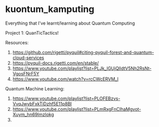 # kuontum_kamputing
Everything that I've learnt/learning about Quantum Computing

Project 1: QuanTicTactics!

Resources: 
1. https://github.com/rigetti/pyquil#citing-pyquil-forest-and-quantum-cloud-services
2. https://pyquil-docs.rigetti.com/en/stable/
3. https://www.youtube.com/playlist?list=PLJk_IGUjQlldtV5Nh2RsNt-VgosFNrF5Y
4. https://www.youtube.com/watch?v=rcCWcERVM_I

Quantum Machine Learning: 
1. https://www.youtube.com/playlist?list=PLOFEBzvs-VvqJwybFxkTiDzhf5E11p8BI
2. https://www.youtube.com/playlist?list=PLmRxgFnCIhaMgvot-Xuym_hn69lmzIokg
3. 
